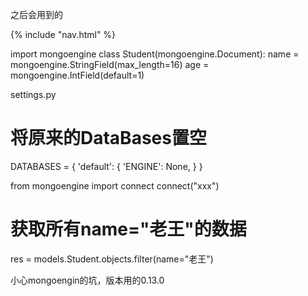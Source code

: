 之后会用到的

{% include "nav.html" %}

import mongoengine
class Student(mongoengine.Document):
    name = mongoengine.StringField(max_length=16)
    age = mongoengine.IntField(default=1)

settings.py
# 将原来的DataBases置空
DATABASES = {
    'default': {
        'ENGINE': None,
    }
}

from mongoengine import connect
connect("xxx")   


# 获取所有name="老王"的数据
res = models.Student.objects.filter(name="老王")

小心mongoengin的坑，版本用的0.13.0